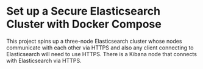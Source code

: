 # Set up a Secure Elasticsearch Cluster with Docker Compose

This project spins up a three-node Elasticsearch cluster whose nodes communicate with each other via HTTPS and also 
any client connecting to Elasticsearch will need to use HTTPS. There is a Kibana node that connects with Elasticsearch
via HTTPS.
